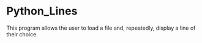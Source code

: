 # Python_Lines
This program allows the user to load a file and, repeatedly, display a line of their choice.
